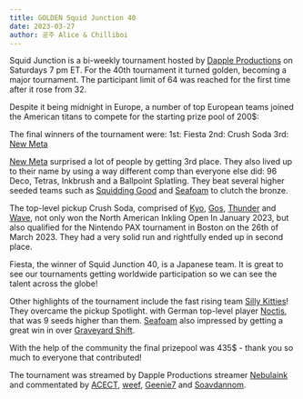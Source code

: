 ```yaml
---
title: GOLDEN Squid Junction 40
date: 2023-03-27
author: 공주 Alice & Chilliboi
---
```


Squid Junction is a bi-weekly tournament hosted by [Dapple Productions](https://dapple.ink/) on Saturdays 7 pm ET.
For the 40th tournament it turned golden, becoming a major tournament. The participant limit of 64 was reached for the first time after it rose from 32.

Despite it being midnight in Europe, a number of top European teams joined the American titans to compete for the starting prize pool of 200$:

The final winners of the tournament were:
1st: Fiesta
2nd: Crush Soda
3rd: [New Meta](https://sendou.ink/t/new-meta)

[New Meta](https://sendou.ink/t/new-meta) surprised a lot of people by getting 3rd place. They also lived up to their name by using a way different comp than everyone else did: 96 Deco, Tetras, Inkbrush and a Ballpoint Splatling. They beat several higher seeded teams such as [Squidding Good](https://sendou.ink/t/squidding-good) and [Seafoam](https://sendou.ink/t/seafoam) to clutch the bronze.

The top-level pickup Crush Soda, comprised of [Kyo](https://sendou.ink/u/kyochandxd), [Gos](https://sendou.ink/u/300073469503340546), [Thunder](https://sendou.ink/u/thunder) and [Wave](https://sendou.ink/u/199763761026826241), not only won the North American Inkling Open In January 2023, but also qualified for the Nintendo PAX tournament in Boston on the 26th of March 2023. They had a very solid run and rightfully ended up in second place.

Fiesta, the winner of Squid Junction 40, is a Japanese team. It is great to see our tournaments getting worldwide participation so we can see the talent across the globe!

Other highlights of the tournament include the fast rising team [Silly Kitties](https://sendou.ink/t/silly-kitties)! They overcame the pickup Spotlight. with German top-level player [Noctis](https://sendou.ink/u/noctis), that was 9 seeds higher than them. [Seafoam](https://sendou.ink/t/seafoam) also impressed by getting a great win in over [Graveyard Shift](https://sendou.ink/t/graveyard-shift).

With the help of the community the final prizepool was 435$ - thank you so much to everyone that contributed!

The tournament was streamed by Dapple Productions streamer [Nebulaink](https://twitter.com/nebulaink) and commentated by [ACECT](https://twitter.com/ACECTTTT), [weef](https://twitter.com/weefslider), [Geenie7](https://twitter.com/Geenie7_) and [Soavdannom](https://twitter.com/SoavDannom).
